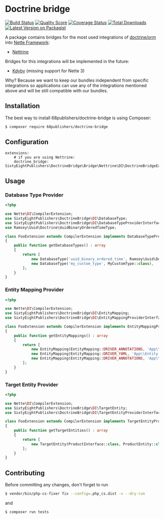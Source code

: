 # Doctrine bridge

[![Build Status][ico-travis]][link-travis]
[![Quality Score][ico-code-quality]][link-code-quality]
[![Coverage Status][ico-scrutinizer]][link-scrutinizer]
[![Total Downloads][ico-downloads]][link-downloads]
[![Latest Version on Packagist][ico-version]][link-packagist]

A package contains bridges for the most used integrations of [doctrine/orm](https://github.com/doctrine/orm) into [Nette Framework](https://nette.org):

- [Nettrine](https://github.com/nettrine)

Bridges for this integrations will be implemented in the future:

- [Kdyby](https://github.com/Kdyby/Doctrine) (missing support for Nette 3)

Why? Because we want to keep our bundles independent from specific integrations so applications can use any of the integrations mentioned above and will be still compatible with our bundles.

## Installation

The best way to install 68publishers/doctrine-bridge is using Composer:

```bash
$ composer require 68publishers/doctrine-bridge
```

## Configuration

```neon
extensions:
    # if you are using Nettrine:
    doctrine_bridge: SixtyEightPublishers\DoctrineBridge\Bridge\Nettrine\DI\DoctrineBridgeExtension
```

## Usage

### Database Type Provider

```php
<?php

use Nette\DI\CompilerExtension;
use SixtyEightPublishers\DoctrineBridge\DI\DatabaseType;
use SixtyEightPublishers\DoctrineBridge\DI\DatabaseTypeProviderInterface;
use Ramsey\Uuid\Doctrine\UuidBinaryOrderedTimeType;

class FooExtension extends CompilerExtension implements DatabaseTypeProviderInterface
{
    public function getDatabaseTypes() : array
    {
        return [
            new DatabaseType('uuid_binary_ordered_time', Ramsey\Uuid\Doctrine\UuidBinaryOrderedTimeType::class, 'binary'),
            new DatabaseType('my_custom_type', MyCustomType::class),
        ];
    }
}
```

### Entity Mapping Provider

```php
<?php

use Nette\DI\CompilerExtension;
use SixtyEightPublishers\DoctrineBridge\DI\EntityMapping;
use SixtyEightPublishers\DoctrineBridge\DI\EntityMappingProviderInterface;

class FooExtension extends CompilerExtension implements EntityMappingProviderInterface
{
    public function getEntityMappings() : array
    {
        return [
            new EntityMapping(EntityMapping::DRIVER_ANNOTATIONS, 'App\\Entity', __DIR__ . '/../Entity'),
            new EntityMapping(EntityMapping::DRIVER_YAML, 'App\\Entity', __DIR__ . '/../Entity/yaml'),
            new EntityMapping(EntityMapping::DRIVER_ANNOTATIONS, 'App\\Entity', __DIR__ . '/../Entity/xml'),
        ];
    }
}
```

### Target Entity Provider

```php
<?php

use Nette\DI\CompilerExtension;
use SixtyEightPublishers\DoctrineBridge\DI\TargetEntity;
use SixtyEightPublishers\DoctrineBridge\DI\TargetEntityProviderInterface;

class FooExtension extends CompilerExtension implements TargetEntityProviderInterface
{
    public function getTargetEntities() : array
    {
        return [
            new TargetEntity(ProductInterface::class, ProductEntity::class),
        ];
    }
}
```

## Contributing

Before committing any changes, don't forget to run

```bash
$ vendor/bin/php-cs-fixer fix --config=.php_cs.dist -v --dry-run
```

and

```bash
$ composer run tests
```

[ico-version]: https://img.shields.io/packagist/v/68publishers/doctrine-bridge.svg?style=flat-square
[ico-travis]: https://img.shields.io/travis/68publishers/doctrine-bridge/master.svg?style=flat-square
[ico-scrutinizer]: https://img.shields.io/scrutinizer/coverage/g/68publishers/doctrine-bridge.svg?style=flat-square
[ico-code-quality]: https://img.shields.io/scrutinizer/g/68publishers/doctrine-bridge.svg?style=flat-square
[ico-downloads]: https://img.shields.io/packagist/dt/68publishers/doctrine-bridge.svg?style=flat-square

[link-packagist]: https://packagist.org/packages/68publishers/doctrine-bridge
[link-travis]: https://travis-ci.org/68publishers/doctrine-bridge
[link-scrutinizer]: https://scrutinizer-ci.com/g/68publishers/doctrine-bridge/code-structure
[link-code-quality]: https://scrutinizer-ci.com/g/68publishers/doctrine-bridge
[link-downloads]: https://packagist.org/packages/68publishers/doctrine-bridge
